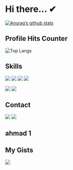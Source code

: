 # Hi there... ✔
[![Anurag’s github stats](https://github-readme-stats.vercel.app/api?username=ahmadsleimman)](https://github.com/ahmadsleimman)

## Profile Hits Counter
![Top Langs](https://hits.seeyoufarm.com/api/count/incr/badge.svg?url=https%3A%2F%2Fgithub.com%2F{ahmadsleimman}1212%2Fhit-counter)

## Skills
![](https://img.shields.io/badge/code-Html-informational?style=flat&logo=html5&color=61DAFB)
![](https://img.shields.io/badge/code-CSS-informational?style=flat&logo=css3&color=61DAFB)
![](https://img.shields.io/badge/code-javascript-informational?style=flat&logo=javascript&color=61DAFB)
![](https://img.shields.io/badge/code-Python-informational?style=flat&logo=python&color=61DAFB)

![](https://img.shields.io/badge/Tools-Git-informational?style=flat&logo=GIT&color=61DAFB)
![](https://img.shields.io/badge/Tools-Github-informational?style=flat&logo=github&color=61DAFB)


## Contact 

![](https://img.shields.io/badge/WhatsApp-25D366?style=for-the-badge&logo=whatsapp&logoColor=white)
![](https://img.shields.io/badge/Gmail-D14836?style=for-the-badge&logo=gmail&logoColor=white)


## ahmad 1

## My Gists
![](https://gists-readme.yizack.com/api?user={ahmadsleimman})
